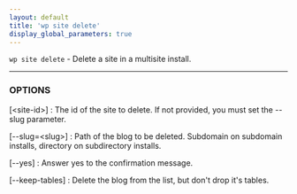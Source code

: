 ```yaml
---
layout: default
title: 'wp site delete'
display_global_parameters: true
---
```


`wp site delete` - Delete a site in a multisite install.

<hr />

### OPTIONS

[&lt;site-id&gt;]
: The id of the site to delete. If not provided, you must set the --slug parameter.

[\--slug=&lt;slug&gt;]
: Path of the blog to be deleted. Subdomain on subdomain installs, directory on subdirectory installs.

[\--yes]
: Answer yes to the confirmation message.

[\--keep-tables]
: Delete the blog from the list, but don't drop it's tables.



